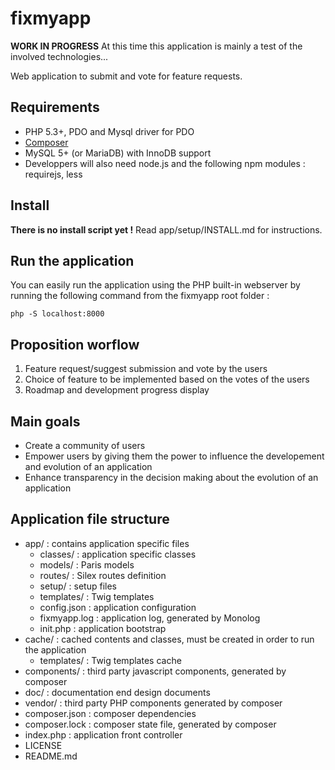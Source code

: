 fixmyapp
========

__WORK IN PROGRESS__ At this time this application is mainly a test of the involved technologies...

Web application to submit and vote for feature requests. 

## Requirements

* PHP 5.3+, PDO and Mysql driver for PDO
* [Composer](http://getcomposer.org)
* MySQL 5+ (or MariaDB) with InnoDB support
* Developpers will also need node.js and the following npm modules : requirejs, less

## Install

__There is no install script yet !__ Read app/setup/INSTALL.md for instructions.

## Run the application

You can easily run the application using the PHP built-in webserver by running the following command from the fixmyapp root folder :

	php -S localhost:8000

## Proposition worflow

1. Feature request/suggest submission and vote by the users
2. Choice of feature to be implemented based on the votes of the users
3. Roadmap and development progress display

## Main goals

* Create a community of users
* Empower users by giving them the power to influence the developement and evolution of an application
* Enhance transparency in the decision making about the evolution of an application

## Application file structure

* app/ : contains application specific files
    * classes/ : application specific classes
    * models/ :  Paris models
    * routes/ : Silex routes definition
    * setup/ : setup files
    * templates/ : Twig templates
    * config.json : application configuration
    * fixmyapp.log : application log, generated by Monolog
    * init.php : application bootstrap
* cache/ : cached contents and classes, must be created in order to run the application
    * templates/ : Twig templates cache
* components/ : third party javascript components, generated by composer
* doc/ : documentation end design documents
* vendor/ : third party PHP components generated by composer
* composer.json : composer dependencies
* composer.lock : composer state file, generated by composer
* index.php : application front controller
* LICENSE
* README.md
